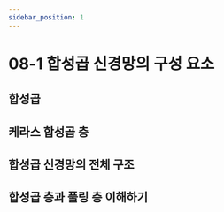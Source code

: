 ```yaml
---
sidebar_position: 1
---
```


# 08-1 합성곱 신경망의 구성 요소

## 합성곱

## 케라스 합성곱 층

## 합성곱 신경망의 전체 구조

## 합성곱 층과 풀링 층 이해하기